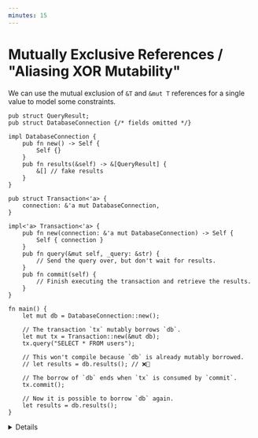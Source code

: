```yaml
---
minutes: 15
---
```


# Mutually Exclusive References / "Aliasing XOR Mutability"

We can use the mutual exclusion of `&T` and `&mut T` references for a single
value to model some constraints.

```rust,editable
pub struct QueryResult;
pub struct DatabaseConnection {/* fields omitted */}

impl DatabaseConnection {
    pub fn new() -> Self {
        Self {}
    }
    pub fn results(&self) -> &[QueryResult] {
        &[] // fake results
    }
}

pub struct Transaction<'a> {
    connection: &'a mut DatabaseConnection,
}

impl<'a> Transaction<'a> {
    pub fn new(connection: &'a mut DatabaseConnection) -> Self {
        Self { connection }
    }
    pub fn query(&mut self, _query: &str) {
        // Send the query over, but don't wait for results.
    }
    pub fn commit(self) {
        // Finish executing the transaction and retrieve the results.
    }
}

fn main() {
    let mut db = DatabaseConnection::new();

    // The transaction `tx` mutably borrows `db`.
    let mut tx = Transaction::new(&mut db);
    tx.query("SELECT * FROM users");

    // This won't compile because `db` is already mutably borrowed.
    // let results = db.results(); // ❌🔨

    // The borrow of `db` ends when `tx` is consumed by `commit`.
    tx.commit();

    // Now it is possible to borrow `db` again.
    let results = db.results();
}
```

<details>

- Motivation: When working with a database API, a user might imagine that
  transactions are being committed "as they go" and try to read results in
  between queries being added to the transaction. This fundamental misuse of the
  API could lead to confusion as to why nothing is happening.

  While an obvious misunderstanding, situations such as this can happen in
  practice.

  Ask: Has anyone misunderstood an API by not reading the docs for proper use?

  Expect: Examples of early-career or in-university mistakes and
  misunderstandings.

  As an API grows in size and user base, a smaller percentage may have "total"
  knowledge of the system the API represents.

- This example shows how we can use Aliasing XOR Mutability prevent this kind of
  misuse

  This might happen if the user is working under the false assumption that the
  queries being written to the transaction happen "immediately" rather than
  being queued up and performed together.

- The constructor for the Transaction type takes a mutable reference to the
  database connection, which it holds onto that reference.

  The explicit lifetime here doesn't have to be intimidating, it just means
  "`Transaction` is outlived by the `DatabaseConnection` that was passed to it"
  in this case.

  The `mut` keyword in the type lets us determine that there is just one of
  these references present per variable of type `DatabaseConnection`.

- While a `Transaction` exists, we can't touch the `DatabaseConnection` variable
  that was created from it.

  Demonstrate: uncomment the `db.results()` line.

- This lifetime parameter for `Transaction` needs to come from somewhere, in
  this case it is derived from the lifetime of the owned `DatabaseConnection`
  from which an exclusive reference is being passed.

- As laid out in [generalizing ownership](generalizing-ownership.md) and
  [the opening slide for this section](../borrow-checker-invariants.md) we can
  look at the ways Mutable References and Shareable References interact to see
  if they fit with the invariants we want to uphold for an API.

- Note: The query results not being public and placed behind a getter function
  lets us enforce the invariant "users can only look at query results if they
  are not also writing to a transaction."

  If they're publicly available to the user outside of the definition module
  then this invariant can be invalidated.

</details>
